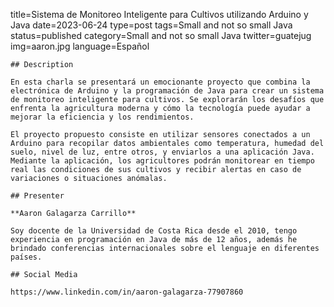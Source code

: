 title=Sistema de Monitoreo Inteligente para Cultivos utilizando Arduino y Java
date=2023-06-24
type=post
tags=Small and not so small Java
status=published
category=Small and not so small Java
twitter=guatejug
img=aaron.jpg
language=Español
~~~~~~
## Description

En esta charla se presentará un emocionante proyecto que combina la electrónica de Arduino y la programación de Java para crear un sistema de monitoreo inteligente para cultivos. Se explorarán los desafíos que enfrenta la agricultura moderna y cómo la tecnología puede ayudar a mejorar la eficiencia y los rendimientos.

El proyecto propuesto consiste en utilizar sensores conectados a un Arduino para recopilar datos ambientales como temperatura, humedad del suelo, nivel de luz, entre otros, y enviarlos a una aplicación Java. Mediante la aplicación, los agricultores podrán monitorear en tiempo real las condiciones de sus cultivos y recibir alertas en caso de variaciones o situaciones anómalas.

## Presenter

**Aaron Galagarza Carrillo**

Soy docente de la Universidad de Costa Rica desde el 2010, tengo experiencia en programación en Java de más de 12 años, además he brindado conferencias internacionales sobre el lenguaje en diferentes países.

## Social Media

https://www.linkedin.com/in/aaron-galagarza-77907860
